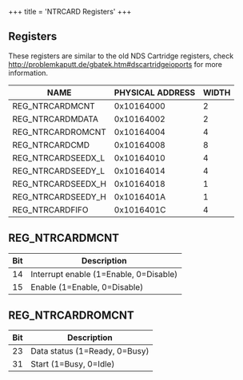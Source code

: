 +++
title = 'NTRCARD Registers'
+++

## Registers

These registers are similar to the old NDS Cartridge registers, check
<http://problemkaputt.de/gbatek.htm#dscartridgeioports> for more
information.

| NAME               | PHYSICAL ADDRESS | WIDTH |
|--------------------|------------------|-------|
| REG_NTRCARDMCNT    | 0x10164000       | 2     |
| REG_NTRCARDMDATA   | 0x10164002       | 2     |
| REG_NTRCARDROMCNT  | 0x10164004       | 4     |
| REG_NTRCARDCMD     | 0x10164008       | 8     |
| REG_NTRCARDSEEDX_L | 0x10164010       | 4     |
| REG_NTRCARDSEEDY_L | 0x10164014       | 4     |
| REG_NTRCARDSEEDX_H | 0x10164018       | 1     |
| REG_NTRCARDSEEDY_H | 0x1016401A       | 1     |
| REG_NTRCARDFIFO    | 0x1016401C       | 4     |

## REG_NTRCARDMCNT

| Bit | Description                            |
|-----|----------------------------------------|
| 14  | Interrupt enable (1=Enable, 0=Disable) |
| 15  | Enable (1=Enable, 0=Disable)           |

## REG_NTRCARDROMCNT

| Bit | Description                   |
|-----|-------------------------------|
| 23  | Data status (1=Ready, 0=Busy) |
| 31  | Start (1=Busy, 0=Idle)        |